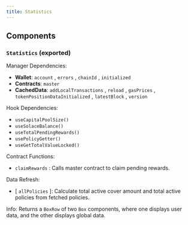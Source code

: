 ```yaml
---
title: Statistics
---
```


## Components

### `Statistics` (exported)

Manager Dependencies:

- **Wallet**: `account` , `errors` , `chainId` , `initialized`
- **Contracts**: `master`
- **CachedData**: `addLocalTransactions` , `reload` , `gasPrices` , `tokenPositionDataInitialized` , `latestBlock` , `version`

Hook Dependencies:

- `useCapitalPoolSize()`
- `useSolaceBalance()`
- `useTotalPendingRewards()`
- `usePolicyGetter()`
- `useGetTotalValueLocked()`

Contract Functions:

- `claimRewards` : Calls master contract to claim pending rewards.

Data Refresh:

- [ `allPolicies` ]: Calculate total active cover amount and total active policies from fetched policies.

Info: Returns a `BoxRow` of two `Box` components, where one displays user data, and the other displays global data.
